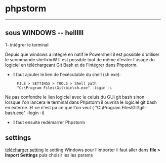 # phpstorm

----

## sous WINDOWS -- hellllll
1- intégrer le terminal

Depuis que windows a intégré en natif le Powershell il est possible d'utiliser le scommande  shell<brW
Il est possible tout de même d'eviter l'usage du logiciel en téléchargeant Git Bash et de l'intégrer dans Phpstorm. <br>
- Il faut ajouter le lien de l'exécutable du shell (sh.exe):<br>
  ```
    FILE > SETTINGS > TOOLS > Shell path
    "C:\Program Files\Git\bin\sh.exe" -login -i
  ```
Ne pas confondre le lien logiciel avec le celuis du GUI git bash sinon lorsque l'on lancera le terminal dans Phpstorm il ouvrira le logiciel git bash en externe. Et ce n'est pa ce que l'on veut (
    "C:\Program Files\Git\git-bash.exe" -login -i)
- Il faut ensuite redémarrer Phpstorm

## settings
[télécharger setting](editorIde/phpstorm_settings.jar) le setting Windows
 pour l'importer il faut aller dans **file > Import Settings** puis choisir les les params


 ##